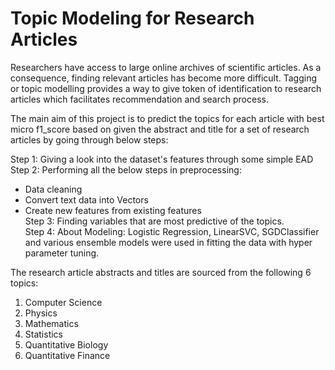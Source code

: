 # Topic Modeling for Research Articles

Researchers have access to large online archives of scientific articles. As a consequence, finding relevant articles has become more difficult. Tagging or topic modelling provides 
a way to give token of identification to research articles which facilitates recommendation and search process.

The main aim of this project is to predict the topics for each article with best micro f1_score based on given the abstract and title for a set of research articles by going through below steps:

Step 1: Giving a look into the dataset's features through some simple EAD                                    
Step 2: Performing all the below steps in preprocessing:                                          
* Data cleaning
* Convert text data into Vectors
* Create new features from existing features                                                                    
Step 3: Finding variables that are most predictive of the topics.                                                             
Step 4: About Modeling: Logistic Regression, LinearSVC, SGDClassifier and various ensemble models were used in fitting the data with hyper parameter tuning.

The research article abstracts and titles are sourced from the following 6 topics: 
1. Computer Science
2. Physics
3. Mathematics
4. Statistics
5. Quantitative Biology
6. Quantitative Finance

